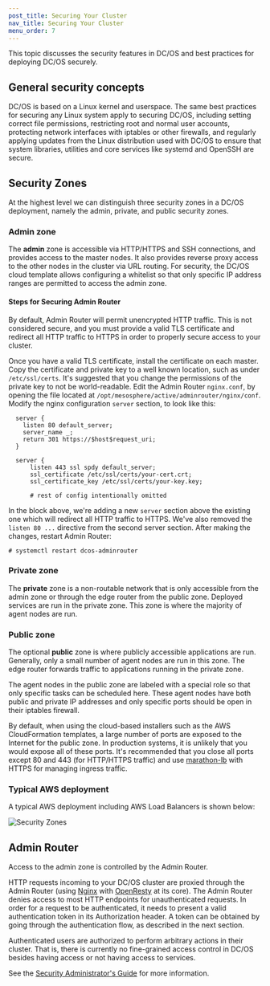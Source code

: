```yaml
---
post_title: Securing Your Cluster
nav_title: Securing Your Cluster
menu_order: 7
---
```


This topic discusses the security features in DC/OS and
best practices for deploying DC/OS securely.

## General security concepts

DC/OS is based on a Linux kernel and userspace. The same best practices for
securing any Linux system apply to securing DC/OS, including setting correct
file permissions, restricting root and normal user accounts, protecting
network interfaces with iptables or other firewalls, and regularly applying
updates from the Linux distribution used with DC/OS to ensure that system
libraries, utilities and core services like systemd and OpenSSH are secure.

## Security Zones

At the highest level we can distinguish three security zones in a DC/OS
deployment, namely the admin, private, and public security zones.

### Admin zone

The **admin** zone is accessible via HTTP/HTTPS and SSH connections, and
provides access to the master nodes. It also provides reverse proxy access to
the other nodes in the cluster via URL routing. For security, the DC/OS cloud
template allows configuring a whitelist so that only specific IP address
ranges are permitted to access the admin zone.

#### Steps for Securing Admin Router

By default, Admin Router will permit unencrypted HTTP traffic. This is not
considered secure, and you must provide a valid TLS certificate and redirect
all HTTP traffic to HTTPS in order to properly secure access to your cluster.

Once you have a valid TLS certificate, install the certificate on each master.
Copy the certificate and private key to a well known location, such as under
`/etc/ssl/certs`. It's suggested that you change the permissions of the
private key to not be world-readable. Edit the Admin Router `nginx.conf`, by
opening the file located at
`/opt/mesosphere/active/adminrouter/nginx/conf`. Modify the nginx
configuration `server` section, to look like this:

```
  server {
    listen 80 default_server;
    server_name _;
    return 301 https://$host$request_uri;
  }

  server {
      listen 443 ssl spdy default_server;
      ssl_certificate /etc/ssl/certs/your-cert.crt;
      ssl_certificate_key /etc/ssl/certs/your-key.key;

      # rest of config intentionally omitted
```

In the block above, we're adding a new `server` section above the existing one
which will redirect all HTTP traffic to HTTPS. We've also removed the
`listen 80 ...` directive from the second server section. After making the
changes, restart Admin Router:

```console
# systemctl restart dcos-adminrouter
```

### Private zone

The **private** zone is a non-routable network that is only accessible from
the admin zone or through the edge router from the public zone. Deployed
services are run in the private zone. This zone is where the majority of agent
nodes are run.

### Public zone

The optional **public** zone is where publicly accessible applications are
run. Generally, only a small number of agent nodes are run in this zone. The
edge router forwards traffic to applications running in the private zone.

The agent nodes in the public zone are labeled with a special role so that
only specific tasks can be scheduled here. These agent nodes have both public
and private IP addresses and only specific ports should be open in their
iptables firewall.

By default, when using the cloud-based installers such as the AWS
CloudFormation templates, a large number of ports are exposed to the Internet
for the public zone. In production systems, it is unlikely that you would
expose all of these ports. It's recommended that you close all ports except
80 and 443 (for HTTP/HTTPS traffic) and use
[marathon-lb](/docs/1.7/usage/service-discovery/marathon-lb/) with HTTPS for
managing ingress traffic.

### Typical AWS deployment

A typical AWS deployment including AWS Load Balancers is shown below:

![Security Zones](../img/security-zones.jpg)

## Admin Router

Access to the admin zone is controlled by the Admin Router.

HTTP requests incoming to your DC/OS cluster are proxied through the Admin
Router (using [Nginx](http://nginx.org) with
[OpenResty](https://openresty.org) at its core). The Admin Router denies
access to most HTTP endpoints for unauthenticated requests. In order for a
request to be authenticated, it needs to present a valid authentication token
in its Authorization header. A token can be obtained by going through the
authentication flow, as described in the next section.

Authenticated users are authorized to perform arbitrary actions in their
cluster. That is, there is currently no fine-grained access control in DC/OS
besides having access or not having access to services.

See the [Security Administrator's Guide](/docs/1.7/administration/id-and-access-mgt/) for more information.
